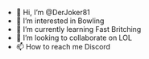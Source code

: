 - 👋 Hi, I’m @DerJoker81
- 👀 I’m interested in Bowling
- 🌱 I’m currently learning Fast Britching
- 💞️ I’m looking to collaborate on LOL
- 📫 How to reach me Discord

<!---
DerJoker81/DerJoker81 is a ✨ special ✨ repository because its `README.md` (this file) appears on your GitHub profile.
You can click the Preview link to take a look at your changes.
--->
